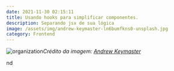 ```yaml
---
date: 2021-11-30 02:15:11
title: Usando hooks para simplificar componentes.
description: Separando jsx de sua lógica
image: /assets/img/andrew-keymaster-ln6bumfkns0-unsplash.jpg
category: Frontend
---
```


![organization](/assets/img/andrew-keymaster-ln6bumfkns0-unsplash.jpg "organization")*Crédito da imagem: [Andrew Keymaster](https://unsplash.com/@arnidan)*

nd